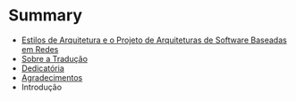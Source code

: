 # Summary

* [Estilos de Arquitetura e o Projeto de Arquiteturas de Software Baseadas em Redes](README.md)
* [Sobre a Tradução](Tradução.md)
* [Dedicatória](Dedicatória.md)
* [Agradecimentos](Agradecimentos.md)
* Introdução

